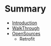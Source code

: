 # Summary

* [Introduction](README.md)
* [WalkThrough](fragments/kotlin.md)
* [OpenSources](dive-open-source/ReadMe.md)
    * Retrofit

